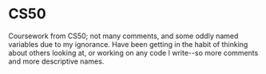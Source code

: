 CS50
====

Coursework from CS50; not many comments, and some oddly named variables due to my ignorance.  Have been getting in the habit of thinking about others looking at, or working on any code I write--so more comments and more descriptive names.
